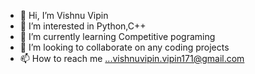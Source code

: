 - 👋 Hi, I’m Vishnu Vipin
- 👀 I’m interested in Python,C++
- 🌱 I’m currently learning Competitive pograming
- 💞️ I’m looking to collaborate on any coding projects 
- 📫 How to reach me ...vishnuvipin.vipin171@gmail.com

<!---
VIPINVISHNU1/VIPINVISHNU1 is a ✨ special ✨ repository because its `README.md` (this file) appears on your GitHub profile.
You can click the Preview link to take a look at your changes.
--->
